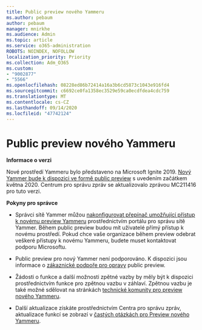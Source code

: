 ```yaml
---
title: Public preview nového Yammeru
ms.author: pebaum
author: pebaum
manager: mnirkhe
ms.audience: Admin
ms.topic: article
ms.service: o365-administration
ROBOTS: NOINDEX, NOFOLLOW
localization_priority: Priority
ms.collection: Adm_O365
ms.custom:
- "9002877"
- "5566"
ms.openlocfilehash: 08228ed86b72414a16a3b6cd5873c1043e916fd4
ms.sourcegitcommit: c6692ce0fa1358ec3529e59ca0ecdfdea4cdc759
ms.translationtype: MT
ms.contentlocale: cs-CZ
ms.lasthandoff: 09/14/2020
ms.locfileid: "47742124"
---
```

# <a name="new-yammer-public-preview"></a>Public preview nového Yammeru

**Informace o verzi**

Nové prostředí Yammeru bylo představeno na Microsoft Ignite 2019. [Nový Yammer bude k dispozici ve formě public preview](https://docs.microsoft.com/yammer/get-started-with-yammer/newyammer-faq) s uvedením začátkem května 2020. Centrum pro správu zpráv se aktualizovalo zprávou MC211416 pro tuto verzi.

**Pokyny pro správce**

- Správci sítě Yammer můžou [nakonfigurovat přepínač umožňující přístup k novému preview Yammeru](https://docs.microsoft.com/yammer/get-started-with-yammer/administrative-settings-opt-in-newyammer) prostřednictvím portálu pro správu sítě Yammer. Během public preview budou mít uživatelé přímý přístup k novému prostředí. Pokud chce vaše organizace během preview odebrat veškeré přístupy k novému Yammeru, budete muset kontaktovat podporu Microsoftu.

- Public preview pro nový Yammer není podporováno. K dispozici jsou informace o [zákaznické podpoře pro opravy](https://docs.microsoft.com/yammer/get-started-with-yammer/newyammer-faq#yammer-preview-customer-support) public preview.

- Žádosti o funkce a další možnosti zpětné vazby by měly být k dispozici prostřednictvím funkce pro zpětnou vazbu v záhlaví. Zpětnou vazbu je také možné sdělovat na stránkách [technické komunity pro preview nového Yammeru](https://techcommunity.microsoft.com/t5/new-yammer-preview/bd-p/NewYammerPreview).

- Další aktualizace získáte prostřednictvím Centra pro správu zpráv, aktualizace funkcí se zobrazí v [častých otázkách pro Preview nového Yammeru](https://docs.microsoft.com/yammer/get-started-with-yammer/newyammer-faq).

